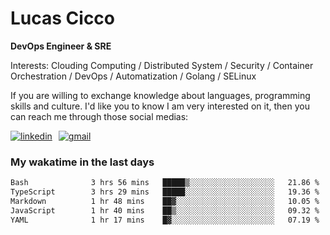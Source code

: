 # Lucas Cicco

**DevOps Engineer & SRE**

Interests: Clouding Computing / Distributed System / Security / Container Orchestration / DevOps / Automatization / Golang / SELinux

If you are willing to exchange knowledge about languages, programming skills and culture. I'd like you to know I am very interested on it, then you can reach me through those social medias:

<div style="display: flex; align-items: center; gap: 10px;">
  <a href="https://www.linkedin.com/in/lucas-vitor-de-cicco" target="_blank">
    <img
      src="https://img.shields.io/badge/-LinkedIn-%230077B5?style=for-the-badge&logo=linkedin&logoColor=white"
      alt="linkedin"
      target="_blank" 
    />
  </a>
  <a href="mailto:lucasvitorx1@gmail.com">
      <img
        src="https://img.shields.io/badge/-Gmail-%23333?style=for-the-badge&logo=gmail&logoColor=white"
        alt="gmail"
        target="_blank"
      />
  </a>
</div>

### My wakatime in the last days

<!--START_SECTION:waka-->

```txt
Bash              3 hrs 56 mins   █████▒░░░░░░░░░░░░░░░░░░░   21.86 %
TypeScript        3 hrs 29 mins   █████░░░░░░░░░░░░░░░░░░░░   19.36 %
Markdown          1 hr 48 mins    ██▓░░░░░░░░░░░░░░░░░░░░░░   10.05 %
JavaScript        1 hr 40 mins    ██▒░░░░░░░░░░░░░░░░░░░░░░   09.32 %
YAML              1 hr 17 mins    █▓░░░░░░░░░░░░░░░░░░░░░░░   07.19 %
```

<!--END_SECTION:waka-->
